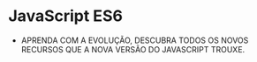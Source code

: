 # JavaScript ES6

- APRENDA COM A EVOLUÇÃO, DESCUBRA TODOS OS NOVOS RECURSOS QUE A NOVA VERSÃO DO JAVASCRIPT TROUXE.